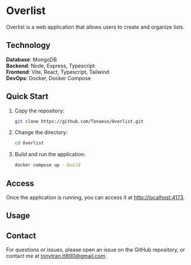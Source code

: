 # Overlist

Overlist is a web application that allows users to create and organize lists.

## Technology

**Database**: MongoDB  
**Backend**: Node, Express, Typescript  
**Frontend**: Vite, React, Typescript, Tailwind  
**DevOps**: Docker, Docker Compose
<!-- **Deployment**: -->

## Quick Start

1. Copy the repository:
    ```bash
    git clone https://github.com/Tonaeus/Overlist.git
    ```

2. Change the directory:
    ```bash
    cd Overlist
    ```

3. Build and run the application:
    ```bash
    docker compose up --build
    ```

## Access

Once the application is running, you can access it at [http://localhost:4173](http://localhost:4173).


## Usage 

## Contact

For questions or issues, please open an issue on the GitHub repository, or contact me at [tonytran.tt890@gmail.com](mailto:tonytran.tt890@gmail.com).